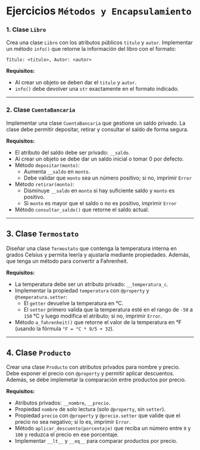 # Ejercicios `Métodos y Encapsulamiento`

### 1. Clase `Libro`
Crea una clase `Libro` con los atributos públicos `titulo` y `autor`. 
Implementar un método `info()` que retorne la información del libro con el formato:
```
Título: <titulo>, Autor: <autor>
```

**Requisitos:**
* Al crear un objeto se deben dar el `titulo` y `autor`.
* `info()` debe devolver una `str` exactamente en el formato indicado.

---

### 2. Clase `CuentaBancaria`
Implementar una clase `CuentaBancaria` que gestione un saldo privado.
La clase debe permitir depositar, retirar y consultar el saldo de forma segura.

**Requisitos:**
* El atributo del saldo debe ser privado: `__saldo`.
* Al crear un objeto se debe dar un saldo inicial o tomar 0 por defecto.
* Método `depositar(monto)`:
  * Aumenta `__saldo` en `monto`.
  * Debe validar que `monto` sea un número positivo; si no, imprimir `Error`
* Método `retirar(monto)`:
  * Disminuye `__saldo` en `monto` si hay suficiente saldo y `monto` es positivo.
  * Si `monto` es mayor que el saldo o no es positivo, imprimir `Error`
* Método `consultar_saldo()` que retorne el saldo actual.

---

## 3. Clase `Termostato`
Diseñar una clase `Termostato` que contenga la temperatura interna en grados Celsius y permita leerla y ajustarla mediante propiedades. Además, que tenga un método para convertir a Fahrenheit.

**Requisitos:**
* La temperatura debe ser un atributo privado: `__temperatura_c`.
* Implementar la propiedad `temperatura` con `@property` y `@temperatura.setter`:
  * El `getter` devuelve la temperatura en °C.
  * El `setter` primero valida que la temperatura esté en el rango de `-50` a `150` °C y luego modifica el atributo; si no, imprimir `Error`.
* Método `a_fahrenheit()` que retorne el valor de la temperatura en °F (usando la fórmula `°F = °C * 9/5 + 32`).

---

## 4. Clase `Producto`
Crear una clase `Producto` con atributos privados para nombre y precio.
Debe exponer el precio con `@property` y permitir aplicar descuentos.
Además, se debe implemetar la comparación entre productos por precio.

**Requisitos:**
* Atributos privados: `__nombre`, `__precio`.
* Propiedad `nombre` de solo lectura (solo `@property`, sin `setter`).
* Propiedad `precio` con `@property` y `@precio.setter` que valide que el precio no sea negativo; si lo es, imprimir `Error`.
* Método `aplicar_descuento(porcentaje)` que reciba un número entre `0` y `100` y reduzca el precio en ese porcentaje.
* Implementar `__lt__` y `__eq__` para comparar productos por precio.